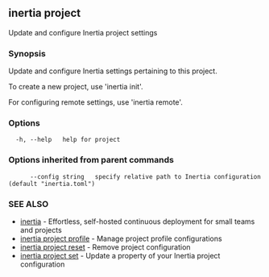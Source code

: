 ## inertia project

Update and configure Inertia project settings

### Synopsis

Update and configure Inertia settings pertaining to this project.

To create a new project, use 'inertia init'.

For configuring remote settings, use 'inertia remote'.

### Options

```
  -h, --help   help for project
```

### Options inherited from parent commands

```
      --config string   specify relative path to Inertia configuration (default "inertia.toml")
```

### SEE ALSO

* [inertia](inertia.md)	 - Effortless, self-hosted continuous deployment for small teams and projects
* [inertia project profile](inertia_project_profile.md)	 - Manage project profile configurations
* [inertia project reset](inertia_project_reset.md)	 - Remove project configuration
* [inertia project set](inertia_project_set.md)	 - Update a property of your Inertia project configuration

